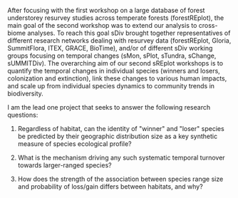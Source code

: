 


After focusing with the first workshop on a large database of forest
understorey resurvey studies across temperate forests (forestREplot), the
main goal of the second workshop was to extend our analysis to cross-biome analyses. To reach this goal sDiv brought together 
representatives of different research networks dealing with resurvey data
(forestREplot, Gloria, SummitFlora, ITEX, GRACE, BioTime), and/or of
different sDiv working groups focusing on temporal changes (sMon, sPlot,
sTundra, sChange, sUMMITDiv). The overarching aim of our second sREplot workshops is to quantify the temporal changes in individual species (winners and losers, colonization and
extinction), link these changes to various human impacts, and scale up from
individual species dynamics to community trends in biodiversity.

I am the lead one project that seeks to answer the following research questions:

1. Regardless of habitat, can the identity of "winner" and "loser" species be predicted by their geographic distribution size as a 
key synthetic measure of species ecological profile?

2. What is the mechanism driving any such systematic temporal turnover towards larger-ranged species?

3. How does the strength of the association between species range size and probability of loss/gain differs between habitats, and why?
